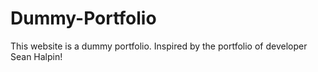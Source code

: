 # Dummy-Portfolio
This website is a dummy portfolio. Inspired by the portfolio of developer Sean Halpin!
